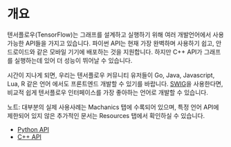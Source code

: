 # 개요

텐서플로우\(TensorFlow\)는 그래프를 설계하고 실행하기 위해 여러 개발언어에서 사용 가능한 API들을 가지고 있습니다. 파이썬 API는 현재 가장 완벽하며 사용하기 쉽고, 안드로이드와 같은 모바일 기기에 배포하는 것을 지원합니다. 하지만 C++ API가 그래프를 실행하는데 있어 더 성능이 뛰어날 수 있습니다.

시간이 지나게 되면, 우리는 텐서플로우 커뮤니티 유저들이 Go, Java, Javascript, Lua, R 같은 언어 에서도 프론트엔드 개발할 수 있기를 바랍니다. [SWIG](http://swig.org)을 사용한다면, 비교적 쉽게 텐서플로우 인터페이스를 가장 좋아하는 언어로 개발할 수 있습니다.

노트: 대부분의 실제 사용사례는 Machanics 탭에 수록되어 있으며, 특정 언어 API에 제한되어 있지 않은 추가적인 문서는 Resources 탭에서 확인하실 수 있습니다.

* [Python API](index-1/)
* [C++ API](index-2/)


